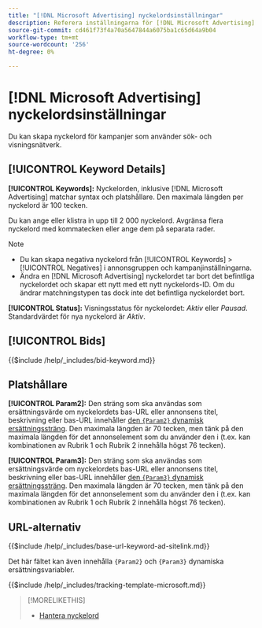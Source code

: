 ```yaml
---
title: "[!DNL Microsoft Advertising] nyckelordsinställningar"
description: Referera inställningarna för [!DNL Microsoft Advertising] nyckelord.
source-git-commit: cd461f73f4a70a5647844a6075ba1c65d64a9b04
workflow-type: tm+mt
source-wordcount: '256'
ht-degree: 0%

---
```


# [!DNL Microsoft Advertising] nyckelordsinställningar

Du kan skapa nyckelord för kampanjer som använder sök- och visningsnätverk.

## [!UICONTROL Keyword Details]

**[!UICONTROL Keywords]:** Nyckelorden, inklusive [!DNL Microsoft Advertising] matchar syntax och platshållare. Den maximala längden per nyckelord är 100 tecken.

Du kan ange eller klistra in upp till 2 000 nyckelord. Avgränsa flera nyckelord med kommatecken eller ange dem på separata rader.

>[!NOTE]
>
>* Du kan skapa negativa nyckelord från [!UICONTROL Keywords] > [!UICONTROL Negatives] i annonsgruppen och kampanjinställningarna.
>* Ändra en [!DNL Microsoft Advertising] nyckelordet tar bort det befintliga nyckelordet och skapar ett nytt med ett nytt nyckelords-ID. Om du ändrar matchningstypen tas dock inte det befintliga nyckelordet bort.


**[!UICONTROL Status]:** Visningsstatus för nyckelordet: *Aktiv* eller *Pausad*. Standardvärdet för nya nyckelord är *Aktiv*.

## [!UICONTROL Bids]

<!-- **[!UICONTROL Bid]:** -->

{{$include /help/_includes/bid-keyword.md}}

## Platshållare

**[!UICONTROL Param2]:** Den sträng som ska användas som ersättningsvärde om nyckelordets bas-URL eller annonsens titel, beskrivning eller bas-URL innehåller [den `{Param2}` dynamisk ersättningssträng](https://help.bingads.microsoft.com/#apex/3/en/53079/0). Den maximala längden är 70 tecken, men tänk på den maximala längden för det annonselement som du använder den i (t.ex. kan kombinationen av Rubrik 1 och Rubrik 2 innehålla högst 76 tecken).

**[!UICONTROL Param3]:** Den sträng som ska användas som ersättningsvärde om nyckelordets bas-URL eller annonsens titel, beskrivning eller bas-URL innehåller [den `{Param3}` dynamisk ersättningssträng](https://help.bingads.microsoft.com/#apex/3/en/53079/0). Den maximala längden är 70 tecken, men tänk på den maximala längden för det annonselement som du använder den i (t.ex. kan kombinationen av Rubrik 1 och Rubrik 2 innehålla högst 76 tecken).

## URL-alternativ

<!-- **[!UICONTROL Base URl]:** -->

{{$include /help/_includes/base-url-keyword-ad-sitelink.md}}

Det här fältet kan även innehålla `{Param2}` och `{Param3}` dynamiska ersättningsvariabler.

<!-- **[!UICONTROL Tracking Template]:** -->

{{$include /help/_includes/tracking-template-microsoft.md}}

>[!MORELIKETHIS]
>
>* [Hantera nyckelord](/help/search-social-commerce/campaign-management/campaigns/keyword-manage.md)

